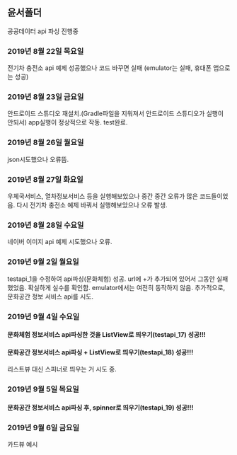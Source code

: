 ## 윤서폴더

공공데이터 api 파싱 진행중


### 2019년 8월 22일 목요일
전기차 충전소 api 예제 성공했으나 코드 바꾸면 실패
(emulator는 실패, 휴대폰 앱으로는 성공)


### 2019년 8월 23일 금요일
안드로이드 스튜디오 재설치.(Gradle파일을 지워져서 안드로이드 스튜디오가 실행이 안되서)
app실행이 정상적으로 작동.
test완료.


### 2019년 8월 26일 월요일
json시도했으나 오류뜸.


### 2019년 8월 27일 화요일
우체국서비스, 열차정보서비스 등을 실행해보았으나 중간 중간 오류가 많은 코드들이었음.
다시 전기차 충전소 예제 바꿔서 실행해보았으나 오류 발생.


### 2019년 8월 28일 수요일
네이버 이미지 api 예제 시도했으나 오류.


### 2019년 9월 2일 월요일
testapi_1을 수정하여 api파싱(문화체험) 성공.
url에 +가 추가되어 있어서 그동안 실패했었음. 확실하게 실수를 확인함.
emulator에서는 여전히 동작하지 않음.
추가적으로, 문화공간 정보 서비스 api를 시도.


### 2019년 9월 4일 수요일
#### 문화체험 정보서비스 api파싱한 것을 ListView로 띄우기(testapi_17) 성공!!!
#### 문화공간 정보서비스 api파싱 + ListView로 띄우기(testapi_18) 성공!!!
리스트뷰 대신 스피너로 띄우는 거 시도 중.


### 2019년 9월 5일 목요일
#### 문화공간 정보서비스 api파싱 후, spinner로 띄우기(testapi_19) 성공!!!


### 2019년 9월 6일 금요일
카드뷰 예시
